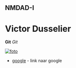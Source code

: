 NMDAD-I
-------------
Victor Dusselier
================

**Git** *Git*

[![foto](file:///Users/VictorDusselier/Documents/Afbeeldingen/bobtjebg.jpg)](https://bobmarley.com)

* [google] - link naar google

[google]: <https://google.com>